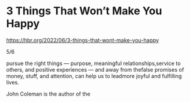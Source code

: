# 3 Things That Won’t Make You Happy

https://hbr.org/2022/06/3-things-that-wont-make-you-happy

5/6

pursue the right things — purpose, meaningful relationships,service to others, and positive experiences — and away from thefalse promises of money, stuff, and attention, can help us to leadmore joyful and fulfilling lives.

John Coleman is the author of the